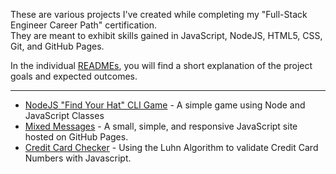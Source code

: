  

These are various projects I've created while completing my "Full-Stack Engineer Career Path" certification.  
They are meant to exhibit skills gained in JavaScript, NodeJS, HTML5, CSS, Git, and GitHub Pages.

In the individual [READMEs](https://github.com/vincanger/coding_projects/), you will find a short explanation of the project goals and expected outcomes.  

----  
  
+ [NodeJS "Find Your Hat" CLI Game](https://github.com/vincanger/coding_projects/tree/master/find-your-hat-game) - A simple game using Node and JavaScript Classes
+ [Mixed Messages](https://vincanger.github.io/coding_projects/mixed-messages) - A small, simple, and responsive JavaScript site hosted on GitHub Pages.  
+ [Credit Card Checker](https://github.com/vincanger/coding_projects/tree/master/credit-card-checker) - Using the Luhn Algorithm to validate Credit Card Numbers with Javascript.  

